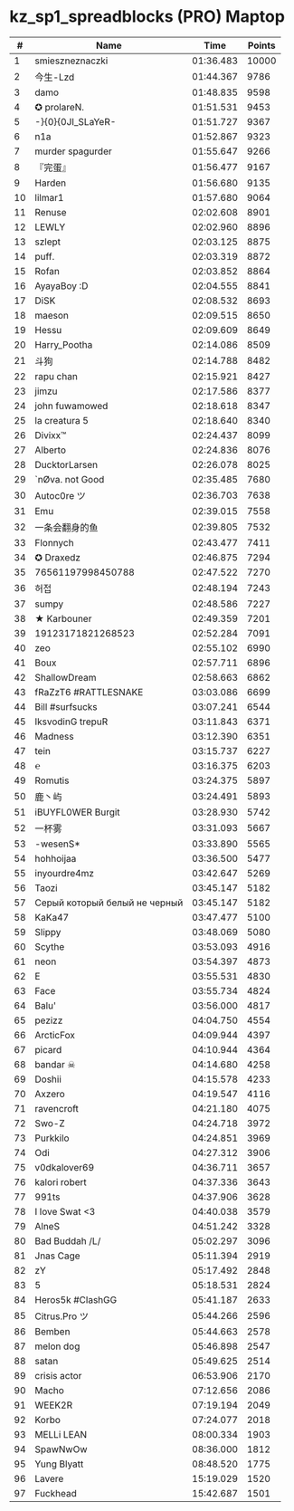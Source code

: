 # kz_sp1_spreadblocks (PRO) Maptop

|  # | Name | Time | Points |
|-------------- | -------------- | -------------- | -------------- | 
| 1 | smieszneznaczki | 01:36.483 | 10000 | 
| 2 | 今生-Lzd | 01:44.367 | 9786 | 
| 3 | damo | 01:48.835 | 9598 | 
| 4 | ✪ prolareN. | 01:51.531 | 9453 | 
| 5 | -}{0}{0JI_SLaYeR- | 01:51.727 | 9367 | 
| 6 | n1a | 01:52.867 | 9323 | 
| 7 | murder spagurder | 01:55.647 | 9266 | 
| 8 | 『完蛋』 | 01:56.477 | 9167 | 
| 9 | Harden | 01:56.680 | 9135 | 
| 10 | lilmar1 | 01:57.680 | 9064 | 
| 11 | Renuse | 02:02.608 | 8901 | 
| 12 | LEWLY | 02:02.960 | 8896 | 
| 13 | szlept | 02:03.125 | 8875 | 
| 14 | puff. | 02:03.319 | 8872 | 
| 15 | Rofan | 02:03.852 | 8864 | 
| 16 | AyayaBoy :D | 02:04.555 | 8841 | 
| 17 | DiSK | 02:08.532 | 8693 | 
| 18 | maeson | 02:09.515 | 8650 | 
| 19 | Hessu | 02:09.609 | 8649 | 
| 20 | Harry_Pootha | 02:14.086 | 8509 | 
| 21 | 斗狗 | 02:14.788 | 8482 | 
| 22 | rapu chan | 02:15.921 | 8427 | 
| 23 | jimzu | 02:17.586 | 8377 | 
| 24 | john fuwamowed | 02:18.618 | 8347 | 
| 25 | la creatura 5 | 02:18.640 | 8340 | 
| 26 | Divixx™ | 02:24.437 | 8099 | 
| 27 | Alberto | 02:24.836 | 8076 | 
| 28 | DucktorLarsen | 02:26.078 | 8025 | 
| 29 | `nØva. not Good | 02:35.485 | 7680 | 
| 30 | Autoc0re ツ | 02:36.703 | 7638 | 
| 31 | Emu | 02:39.015 | 7558 | 
| 32 | 一条会翻身的鱼 | 02:39.805 | 7532 | 
| 33 | Flonnych | 02:43.477 | 7411 | 
| 34 | ✪ Draxedz | 02:46.875 | 7294 | 
| 35 | 76561197998450788 | 02:47.522 | 7270 | 
| 36 | 허접 | 02:48.194 | 7243 | 
| 37 | sumpy | 02:48.586 | 7227 | 
| 38 | ★ Karbouner | 02:49.359 | 7201 | 
| 39 | 19123171821268523 | 02:52.284 | 7091 | 
| 40 | zeo | 02:55.102 | 6990 | 
| 41 | Boux | 02:57.711 | 6896 | 
| 42 | ShallowDream | 02:58.663 | 6862 | 
| 43 | fRaZzT6 #RATTLESNAKE | 03:03.086 | 6699 | 
| 44 | Bill #surfsucks | 03:07.241 | 6544 | 
| 45 | IksvodinG trepuR | 03:11.843 | 6371 | 
| 46 | Madness | 03:12.390 | 6351 | 
| 47 | tein | 03:15.737 | 6227 | 
| 48 | ℮ | 03:16.375 | 6203 | 
| 49 | Romutis | 03:24.375 | 5897 | 
| 50 | 鹿丶屿 | 03:24.491 | 5893 | 
| 51 | iBUYFL0WER Burgit | 03:28.930 | 5742 | 
| 52 | 一杯雾 | 03:31.093 | 5667 | 
| 53 | -wesenS* | 03:33.890 | 5565 | 
| 54 | hohhoijaa | 03:36.500 | 5477 | 
| 55 | inyourdre4mz | 03:42.647 | 5269 | 
| 56 | Taozi | 03:45.147 | 5182 | 
| 57 | Серый который белый не черный | 03:45.147 | 5182 | 
| 58 | KaKa47 | 03:47.477 | 5100 | 
| 59 | Slippy | 03:48.069 | 5080 | 
| 60 | Scythe | 03:53.093 | 4916 | 
| 61 | neon | 03:54.397 | 4873 | 
| 62 | E | 03:55.531 | 4830 | 
| 63 | Face | 03:55.734 | 4824 | 
| 64 | Balu' | 03:56.000 | 4817 | 
| 65 | pezizz | 04:04.750 | 4554 | 
| 66 | ArcticFox | 04:09.944 | 4397 | 
| 67 | picard | 04:10.944 | 4364 | 
| 68 | bandar ☠ | 04:14.680 | 4258 | 
| 69 | Doshii | 04:15.578 | 4233 | 
| 70 | Axzero | 04:19.547 | 4116 | 
| 71 | ravencroft | 04:21.180 | 4075 | 
| 72 | Swo-Z | 04:24.718 | 3972 | 
| 73 | Purkkilo | 04:24.851 | 3969 | 
| 74 | Odi | 04:27.312 | 3906 | 
| 75 | v0dkalover69 | 04:36.711 | 3657 | 
| 76 | kalori robert | 04:37.336 | 3643 | 
| 77 | 991ts | 04:37.906 | 3628 | 
| 78 | I love Swat <3 | 04:40.038 | 3579 | 
| 79 | AlneS | 04:51.242 | 3328 | 
| 80 | Bad Buddah /L/ | 05:02.297 | 3096 | 
| 81 | Jnas Cage | 05:11.394 | 2919 | 
| 82 | zY | 05:17.492 | 2848 | 
| 83 | 5 | 05:18.531 | 2824 | 
| 84 | Heros5k #ClashGG | 05:41.187 | 2633 | 
| 85 | Citrus.Pro ツ | 05:44.266 | 2596 | 
| 86 | Bemben | 05:44.663 | 2578 | 
| 87 | melon dog | 05:46.898 | 2547 | 
| 88 | satan | 05:49.625 | 2514 | 
| 89 | crisis actor | 06:53.906 | 2170 | 
| 90 | Macho | 07:12.656 | 2086 | 
| 91 | WEEK2R | 07:19.194 | 2049 | 
| 92 | Korbo | 07:24.077 | 2018 | 
| 93 | MELLi LEAN | 08:00.334 | 1903 | 
| 94 | SpawNwOw | 08:36.000 | 1812 | 
| 95 | Yung Blyatt | 08:48.520 | 1775 | 
| 96 | Lavere | 15:19.029 | 1520 | 
| 97 | Fuckhead | 15:42.687 | 1501 | 


